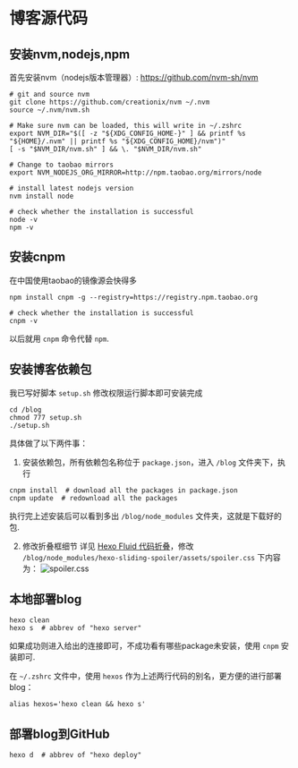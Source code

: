 # 博客源代码

## 安装nvm,nodejs,npm
首先安装nvm（nodejs版本管理器）: https://github.com/nvm-sh/nvm
```ssh
# git and source nvm
git clone https://github.com/creationix/nvm ~/.nvm
source ~/.nvm/nvm.sh

# Make sure nvm can be loaded, this will write in ~/.zshrc
export NVM_DIR="$([ -z "${XDG_CONFIG_HOME-}" ] && printf %s "${HOME}/.nvm" || printf %s "${XDG_CONFIG_HOME}/nvm")"
[ -s "$NVM_DIR/nvm.sh" ] && \. "$NVM_DIR/nvm.sh"

# Change to taobao mirrors
export NVM_NODEJS_ORG_MIRROR=http://npm.taobao.org/mirrors/node
 
# install latest nodejs version
nvm install node

# check whether the installation is successful
node -v
npm -v
```

## 安装cnpm
在中国使用taobao的镜像源会快得多
```ssh
npm install cnpm -g --registry=https://registry.npm.taobao.org

# check whether the installation is successful
cnpm -v
```
以后就用 `cnpm` 命令代替 `npm`.

## 安装博客依赖包

我已写好脚本 `setup.sh` 修改权限运行脚本即可安装完成

```
cd /blog
chmod 777 setup.sh
./setup.sh
```

具体做了以下两件事：

1. 安装依赖包，所有依赖包名称位于 `package.json`，进入 `/blog` 文件夹下，执行
```ssh
cnpm install  # download all the packages in package.json
cnpm update  # redownload all the packages
```
执行完上述安装后可以看到多出 `/blog/node_modules` 文件夹，这就是下载好的包.

2. 修改折叠框细节
详见 [Hexo Fluid 代码折叠](https://wty-yy.space/posts/44830/)，修改 `/blog/node_modules/hexo-sliding-spoiler/assets/spoiler.css` 下内容为：
![spoiler.css](https://img13.360buyimg.com/ddimg/jfs/t1/167255/35/24193/60202/616d6915E248e196c/7793e663b880d5cf.png)

## 本地部署blog
```ssh
hexo clean
hexo s  # abbrev of "hexo server"
```
如果成功则进入给出的连接即可，不成功看有哪些package未安装，使用 `cnpm` 安装即可.

在 `~/.zshrc` 文件中，使用 `hexos` 作为上述两行代码的别名，更方便的进行部署blog：
```ssh
alias hexos='hexo clean && hexo s'
```

## 部署blog到GitHub
```ssh
hexo d  # abbrev of "hexo deploy"
```
